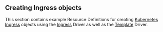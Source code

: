## Creating Ingress objects

This section contains example Resource Definitions for creating [Kubernetes Ingress](https://kubernetes.io/docs/concepts/services-networking/ingress/) objects using the [Ingress](https://developer.humanitec.com/integration-and-extensions/drivers/k8-drivers/ingress/) Driver as well as the [Template](https://developer.humanitec.com/integration-and-extensions/drivers/generic-drivers/template/) Driver.